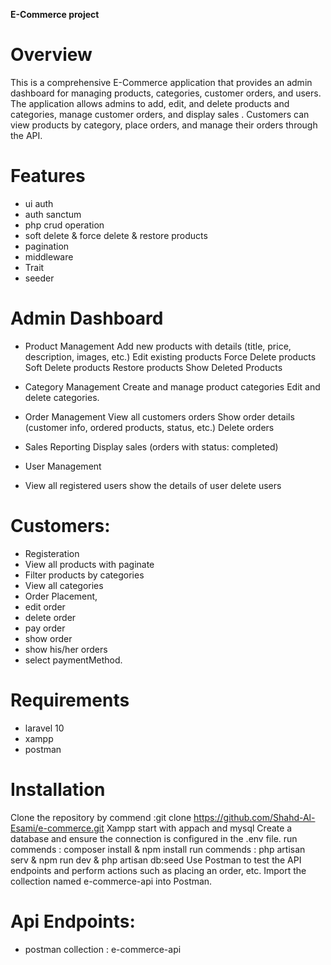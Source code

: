**E-Commerce project**

# Overview
This is a comprehensive E-Commerce application that provides an admin dashboard for managing products, categories, customer orders, and users. The application allows admins to add, edit, and delete products and categories, manage customer orders, and display  sales .
Customers can view products by category, place orders, and manage their orders through the API.

# Features
- ui auth 
- auth sanctum
- php crud operation 
- soft delete & force delete & restore products
- pagination 
- middleware 
- Trait 
- seeder
# Admin Dashboard
- Product Management
Add new products with details (title, price, description, images, etc.)
Edit existing products
Force Delete products
Soft Delete products
Restore products
Show Deleted Products

- Category Management
Create and manage product categories
Edit and delete categories.

- Order Management
View all customers orders
Show order details (customer info, ordered products, status, etc.)
Delete orders

- Sales Reporting
Display  sales (orders with status: completed)

- User Management
- View all registered users
show the details of user
delete users

# Customers:
- Registeration 
- View all products with paginate
- Filter products by categories
-  View all categories
- Order Placement,
- edit order
- delete order
- pay order
- show order
- show his/her orders
- select paymentMethod.




# Requirements
- laravel 10
- xampp 
- postman


# Installation
Clone the repository by commend :git clone  https://github.com/Shahd-Al-Esami/e-commerce.git 
Xampp start  with appach and mysql
Create a database and ensure the connection is configured in the .env file.
run commends : composer install & npm install
run commends : php artisan serv & npm run dev & php artisan db:seed 
Use Postman to test the API endpoints and perform actions such as placing an order, etc.
 Import the collection named e-commerce-api into Postman.




# Api Endpoints:
- postman collection : e-commerce-api 
